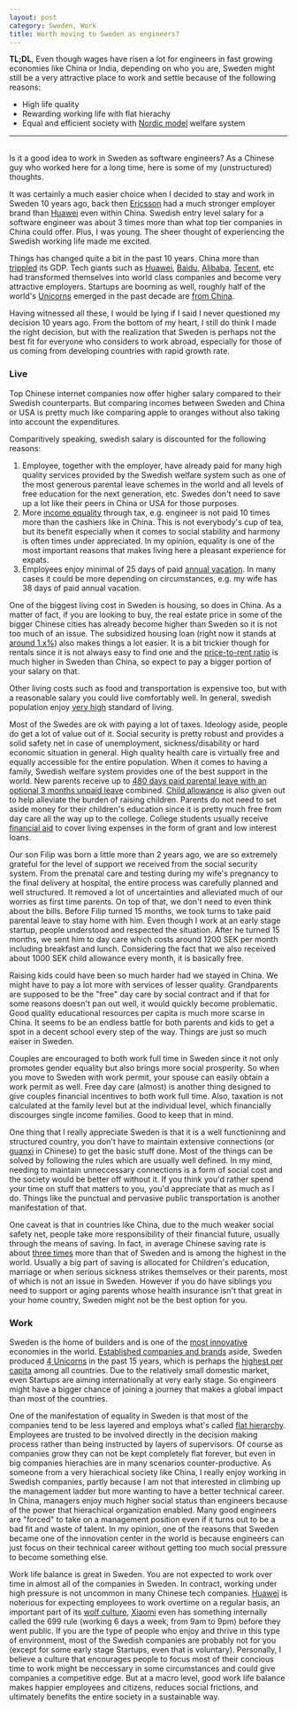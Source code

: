 ```yaml
---
layout: post
category: Sweden, Work
title: Worth moving to Sweden as engineers?
---
```


**TL;DL**, Even though wages have risen a lot for engineers in fast growing economies like China
or India, depending on who you are, Sweden might still be a very attractive place to work and settle
because of the following reasons:

* High life quality
* Rewarding working life with flat hierachy
* Equal and efficient society with [Nordic model](https://en.wikipedia.org/wiki/Nordic_model) welfare system

----
<br/>
Is it a good idea to work in Sweden as software engineers? As a Chinese guy who worked here for
a long time, here is some of my (unstructured) thoughts.

It was certainly a much easier choice when I decided to stay and work in Sweden 10
years ago, back then [Ericsson](https://www.ericsson.com/en) had a much stronger employer brand than
[Huawei](https://www.huawei.com/en/) even within China. Swedish entry level salary for a software
engineer was about 3 times more than what top tier companies in China could offer. Plus, I was young.
The sheer thought of experiencing the Swedish working life made me excited.

Things has changed quite a bit in the past 10 years. China more than
[trippled](https://en.wikipedia.org/wiki/Historical_GDP_of_China)
its GDP. Tech giants such as [Huawei](https://www.huawei.com/en/), [Baidu](http://www.baidu.com),
[Alibaba](https://www.alibaba.com), [Tecent](https://www.tencent.com/en-us/), etc had transformed
themselves into world class companies and become very attractive employers. Startups are booming as well,
roughly half of the world's [Unicorns](https://en.wikipedia.org/wiki/Unicorn_(finance)) emerged in the past
decade are [from China](https://en.wikipedia.org/wiki/List_of_unicorn_startup_companies).

Having witnessed all these, I would be lying if I said I never questioned my decision 10 years ago.
From the bottom of my heart, I still do think I made the right decision, but with the realization
that Sweden is perhaps not the best fit for everyone who considers to work abroad, especially for
those of us coming from developing countries with rapid growth rate.

### Live

Top Chinese internet companies now offer higher salary compared to their Swedish counterparts. But comparing 
incomes between Sweden and China or USA is pretty much like comparing apple to oranges without also taking
into account the expenditures.

Comparitively speaking, swedish salary is discounted for the following reasons:

1. Employee, together with the employer, have already paid for many high quality services provided by 
the Swedish welfare system such as one of the most generous parental leave schemes in the world and all
levels of free education for the next generation, etc. Swedes don't need to save up a lot like their
peers in China or USA for those purposes.
2. More [income equality](https://www.cia.gov/library/publications/the-world-factbook/rankorder/2172rank.html)
through tax, e.g. engineer is not paid 10 times more than the cashiers like in China.
This is not everybody's cup of tea, but its benefit especially when it comes to social stability and harmony
is often times under appreciated. In my opinion, equality is one of the most important reasons that makes
living here a pleasant experience for expats.
3. Employees enjoy minimal of 25 days of paid [annual vacation](https://www.unionen.se/in-english/annual-vacation). 
In many cases it could be more depending on circumstances, e.g. my wife has 38 days of paid annual vacation.

One of the biggest living cost in Sweden is housing, so does in China. As a matter of fact, if you are looking to
buy, the real estate price in some of the bigger Chinese cities has already become higher than Sweden so it is
not too much of an issue. The subsidized housing loan (right now it stands at [around 1.x%](http://www.nasdaqomxnordic.com/bonds/sweden/mortgagerates))
also makes things a lot easier. It is a bit trickier though for rentals since it is not always easy
to find one and the [price-to-rent ratio](https://www.investopedia.com/terms/p/price-to-rent-ratio.asp)
is much higher in Sweden than China, so expect to pay a bigger portion of your salary on that.

Other living costs such as food and transportation is expensive too, but with a reasonable salary you could live
comfortably well. In general, swedish population enjoy [very high](https://www.usnews.com/news/best-countries/quality-of-life-rankings#) standard of living.

Most of the Swedes are ok with paying a lot of taxes. Ideology aside, people do get a lot of value out of it. Social security
is pretty robust and provides a solid safety net in case of unemployment, sickness/disability or hard economic situation in
general. High quality health care is virtually free and equally accessible for the entire population. When it
comes to having a family, Swedish welfare system provides one of the best support in the world. New parents receive
up to [480 days paid parental leave with an optional 3 months unpaid leave](https://en.wikipedia.org/wiki/Social_security_in_Sweden#Parental_benefit) combined.
[Child allowance](https://en.wikipedia.org/wiki/Social_security_in_Sweden#Child_allowance)
is also given out to help alleviate the burden of raising children. Parents do not need to set aside money for
their children's education since it is pretty much free from day care all the way up to the college. College students
usually receive [financial aid](https://en.wikipedia.org/wiki/Student_financial_aid_(Sweden)) to cover living
expenses in the form of grant and low interest loans.

Our son Filip was born a little more than 2 years ago, we are so extremely grateful for the level of support
we received from the social security system. From the prenatal care and testing during my wife's pregnancy
to the final delivery at hospital, the entire process was carefully planned and well structured. It removed a lot
of uncertainties and alleviated much of our worries as first time parents. On top of that, we don't need to even
think about the bills. Before Filip turned 15 months, we took turns to take paid parental leave to stay home with him.
Even though I work at an early stage startup, people understood and respected the situation. After he turned
15 months, we sent him to day care which costs around 1200 SEK per month including breakfast and lunch. Considering
the fact that we also received about 1000 SEK child allowance every month, it is basically free. 

Raising kids could have been so much harder had we stayed in China. We might have to pay a lot more with services
of lesser quality. Grandparents are supposed to be the "free" day care by social contract and if that for some reasons doesn't
pan out well, it would quickly become problematic. Good quality educational resources per capita is much more scarse in China.
It seems to be an endless battle for both parents and kids to get a spot in a decent school every step of the way.
Things are just so much eaiser in Sweden.

Couples are encouraged to both work full time in Sweden since it not only promotes gender equality but also brings more
social prosperity. So when you move to Sweden with work permit, your spouse can easily obtain a work permit as well.
Free day care (almost) is another thing designed to give couples financial incentives to both work full time.
Also, taxation is not calculated at the family level but at the individual level, which financially discourges
single income families. Good to keep that in mind.

One thing that I really appreciate Sweden is that it is a well functioninng and structured country, you don't
have to maintain extensive connections (or [guanxi](https://en.wikipedia.org/wiki/Guanxi) in Chinese) to get the
basic stuff done. Most of the things can be solved by following the rules which are usually well defined. In
my mind, needing to maintain unneccessary connections is a form of social cost and the society would
be better off without it. If you think you'd rather spend your time on stuff that matters to you, you'd
appreciate that as much as I do. Things like the punctual and pervasive public transportation is another
manifestation of that.

One caveat is that in countries like China, due to the much weaker social safety net, people take more responsibility
of their financial future, usually through the means of saving. In fact, in average Chinese saving rate is about
[three times](https://data.oecd.org/natincome/saving-rate.htm) more than that of Sweden and is among the highest in the world.
Usually a big part of saving is allocated for Children's education, marriage or when serious sickness strikes themselves
or their parents, most of which is not an issue in Sweden. However if you do have siblings you need to support or 
aging parents whose health insurance isn't that great in your home country, Sweden might not be the best option for you.

### Work

Sweden is the home of builders and is one of the
[most innovative](https://www.bloomberg.com/news/articles/2018-01-22/south-korea-tops-global-innovation-ranking-again-as-u-s-falls)
economies in the world. [Established companies and brands](http://brandirectory.com/league_tables/table/sweden-2016) aside, Sweden produced
[4 Unicorns](https://en.wikipedia.org/wiki/List_of_unicorn_startup_companies#Unicorns_list) in the past 15 years, which
is perhaps the [highest per capita](http://knowledge.wharton.upenn.edu/article/how-stockholm-became-a-unicorn-factory/) among all countries.
Due to the relatively small domestic market, even Startups are aiming internationally at very early stage. So engineers might have
a bigger chance of joining a journey that makes a global impact than most of the countries.

One of the manifestation of equality in Sweden is that most of the companies tend to be less layered and employs what's called
[flat hierarchy](https://en.wikipedia.org/wiki/Flat_organization). Employees are trusted to be involved directly in the decision
making process rather than being instructed by layers of supervisors. Of course as companies grow they can not be kept completely
flat forever, but even in big companies hierachies are in many scenarios counter-productive. As someone from a very hierachical society
like China, I really enjoy working in Swedish companies, partly because I am not that interested in climbing up the management ladder
but more wanting to have a better technical career. In China, managers enjoy much higher social status than engineers because of
the power that hierachical organization enabled. Many good engineers are "forced" to take on a management position even if it turns
out to be a bad fit and waste of talent. In my opinion, one of the reasons that Sweden became one of the innovation center in the world
is because engineers can just focus on their technical career without getting too much social pressure to become something else.

Work life balance is great in Sweden. You are not expected to work over time in almost all of the companies in Sweden.
In contract, working under high pressure is not uncommon in many Chinese tech companies. [Huawei](https://www.huawei.com/en/) is noterious
for expecting employees to work overtime on a regular basis, an important part of its [wolf culture](https://huaweico.wordpress.com/our-culture/),
[Xiaomi](https://www.mi.com/global/) even has something internally called the 699 rule (working 6 days a week, from 9am to 9pm) before they went public.
If you are the type of people who enjoy and thrive in this type of environment, most of the Swedish companies are probably not for you (except
for some early stage Startups, even that is voluntary). Personally, I believe a culture that encourages people to focus most of their concious time to work might
be neccessary in some circumstances and could give companies a competitive edge. But at a macro level, good work life balance makes happier employees
and citizens, reduces social frictions, and ultimately benefits the entire society in a sustainable way. 

